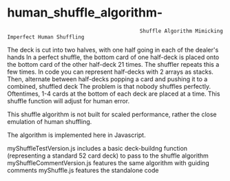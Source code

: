 # human_shuffle_algorithm-

                                               Shuffle Algorithm Mimicking Imperfect Human Shuffling

The deck is cut into two halves, with one half going in each of the dealer's hands
In a perfect shuffle, the bottom card of one half-deck is placed onto the bottom card of the other half-deck 21 times. The shuffler repeats this a few times.
In code you can represent half-decks with 2 arrays as stacks. Then, alternate between half-decks popping a card and pushing it to a combined, shuffled deck 
The problem is that nobody shuffles perfectly. Oftentimes, 1-4 cards at the bottom of each deck are placed at a time. This shuffle function will adjust for human error.

This shuffle algorithm is not built for scaled performance, rather the close emulation of human shuffling.

The algorithm is implemented here in Javascript. 

myShuffleTestVersion.js includes a basic deck-buildng function (representing a standard 52 card deck) to pass to the shuffle algorithm
myShuffleCommentVersion.js features the same algorithm with guiding comments
myShuffle.js features the standalone code




